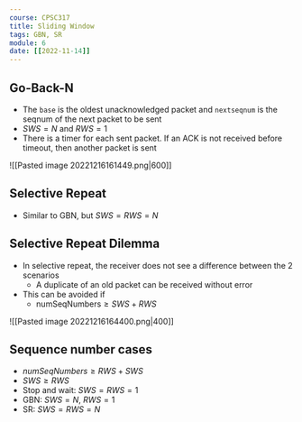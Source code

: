 ```yaml
---
course: CPSC317
title: Sliding Window
tags: GBN, SR
module: 6
date: [[2022-11-14]]
---
```


## Go-Back-N
- The `base` is the oldest unacknowledged packet and `nextseqnum` is the seqnum of the next packet to be sent
- $SWS = N$ and $RWS = 1$
- There is a timer for each sent packet. If an ACK is not received before timeout, then another packet is sent

![[Pasted image 20221216161449.png|600]]

## Selective Repeat
- Similar to GBN, but $SWS = RWS = N$

## Selective Repeat Dilemma
- In selective repeat, the receiver does not see a difference between the 2 scenarios
    - A duplicate of an old packet can be received without error
- This can be avoided if
    - $\text{numSeqNumbers} \geq SWS + RWS$

![[Pasted image 20221216164400.png|400]]

## Sequence number cases
- $numSeqNumbers \geq RWS + SWS$
- $SWS \geq RWS$
- Stop and wait: $SWS = RWS = 1$
- GBN: $SWS = N$, $RWS = 1$
- SR: $SWS = RWS = N$
